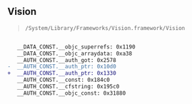## Vision

> `/System/Library/Frameworks/Vision.framework/Vision`

```diff

   __DATA_CONST.__objc_superrefs: 0x1190
   __DATA_CONST.__objc_arraydata: 0xa38
   __AUTH_CONST.__auth_got: 0x2578
-  __AUTH_CONST.__auth_ptr: 0x10d0
+  __AUTH_CONST.__auth_ptr: 0x1330
   __AUTH_CONST.__const: 0x184c0
   __AUTH_CONST.__cfstring: 0x195c0
   __AUTH_CONST.__objc_const: 0x31880

```
